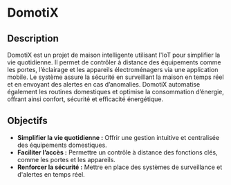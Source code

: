 # **DomotiX**

## **Description**  
DomotiX est un projet de maison intelligente utilisant l'IoT pour simplifier la vie quotidienne. Il permet de contrôler à distance des équipements comme les portes, l’éclairage et les appareils électroménagers via une application mobile. Le système assure la sécurité en surveillant la maison en temps réel et en envoyant des alertes en cas d’anomalies. DomotiX automatise également les routines domestiques et optimise la consommation d’énergie, offrant ainsi confort, sécurité et efficacité énergétique.

## **Objectifs**  
- **Simplifier la vie quotidienne :** Offrir une gestion intuitive et centralisée des équipements domestiques.  
- **Faciliter l’accès :** Permettre un contrôle à distance des fonctions clés, comme les portes et les appareils.  
- **Renforcer la sécurité :** Mettre en place des systèmes de surveillance et d'alertes en temps réel.  


